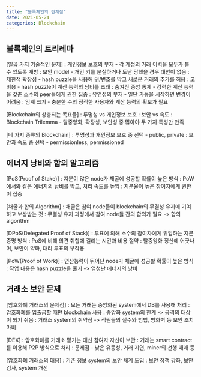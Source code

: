 ```yaml
---
title: "블록체인의 한계점"
date: 2021-05-24
categories: Blockchain
---
```


## 블록체인의 트리레마

[일곱 가지 기술적인 문제]
: 개인정보 보호의 부재 - 각 계정의 거래 이력을 모두가 볼 수 있도록 개방
: 보안 model - 개인 키를 분실하거나 도난 당했을 경우 대안이 없음
: 제한적 확장성 - hash puzzle을 사용해 위/변조를 막고 새로운 거래의 추가를 허용
: 고비용 - hash puzzle이 계산 능력의 낭비를 초래
: 숨겨진 중앙 통제 - 강력한 계산 능력을 갖춘 소수의 peer들에게 권한 집중
: 유연성의 부재 - 일단 가동을 시작하면 변경이 어려움
: 임계 크기 - 충분한 수의 정직한 사용자와 계산 능력의 확보가 필요

[Blockchain의 상충되는 목표들]
: 투명성 vs 개인정보 보호
: 보안 vs 속도
: Blockchain Trilemma - 탈중앙화, 확장성, 보안성 중 많아야 두 가지 특성만 만족

[네 가지 종류의 Blockchain]
: 투명성과 개인정보 보호 중 선택 - public, private
: 보안과 속도 중 선택 - permissionless, permissioned



## 에너지 낭비와 합의 알고리즘

[PoS(Proof of Stake)]
: 지분이 많은 node가 채굴에 성공할 확률이 높은 방식
: PoW에서와 같은 에너지의 낭비를 막고, 처리 속도를 높임
: 지분율이 높은 참여자에게 권한이 집중

[채굴과 합의 Algorithm]
: 채굴은 참여 node들이 blockchain의 무결성 유지에 기여하고 보상받는 것
: 무결성 유지 과정에서 참여 node들 간의 합의가 필요 -> 합의 algorithm

[DPoS(Delegated Proof of Stack)]
: 투표에 의해 소수의 참여자에게 위임하는 지분 증명 방식
: PoS에 비해 의견 취합에 걸리는 시간과 비용 절약
: 탈중앙화 정신에 어긋나며, 보안이 약화, 대리 투표의 부작용

[PoW(Proof of Work)]
: 연산능력이 뛰어난 node가 채굴에 성공할 확률이 높은 방식
: 작업 내용은 hash puzzle을 풀기 -> 엄청난 에너지의 낭비


## 거래소 보안 문제

[암호화폐 거래소의 문제점]
: 모든 거래는 중앙화된 system에서 DB를 사용해 처리
: 암호화폐를 입출금할 때만 blockchain 사용
: 중앙화 system의 한계 -> 공격의 대상이 되기 쉬움
: 거래소 system의 취약점 -> 직원들의 실수와 범법, 방화벽 등 보안 조치 마비

[DEX]
: 암호화폐를 거래소 맡기는 대신 참여자 자신이 보관
: 거래는 smart contract를 이용해 P2P 방식으로 처리
: 문제점 - 낮은 유동성, 거래 지연, miner의 선행 매매 등

[암호화폐 거래소의 대응]
: 기존 정보 system의 보안 체계 도입
: 보안 정책 강화, 보안 검사, system 개선
